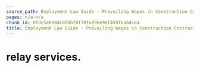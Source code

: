 ```yaml
---
source_path: Employment Law Guide - Prevailing Wages in Construction Contracts.md
pages: n/a-n/a
chunk_id: 0fdc5e608dcdf0bf0f70fed96e96f450fba6dce4
title: Employment Law Guide - Prevailing Wages in Construction Contracts
---
```

# relay services.
